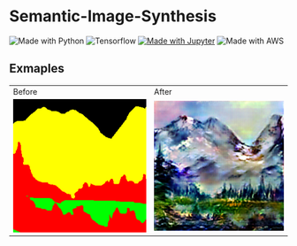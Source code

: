 # Semantic-Image-Synthesis

![Made with Python](https://img.shields.io/badge/Python-FFD43B?style=flat&logo=python&logoColor=blue)
![Tensorflow](https://img.shields.io/badge/TensorFlow-FF6F00?style=flat&logo=tensorflow&logoColor=white)
[![Made with Jupyter](https://img.shields.io/badge/Made%20with-Jupyter-orange?style=flat&logo=Jupyter)](https://jupyter.org/try)
![Made with AWS](https://img.shields.io/badge/Amazon_AWS-232F3E?style=flat&logo=amazon-aws&logoColor=white)

## Exmaples

<table>
  <tr>
     <td>Before</td>
     <td>After</td>
  </tr>
  <tr>
    <td><img src="images/input_mask_0.png" width=475></td>
    <td><img src="images/prediction_0.png" width=475></td>
  </tr>
 </table>
